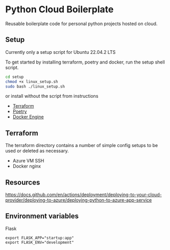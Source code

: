 # Python Cloud Boilerplate

Reusable boilerplate code for personal python projects hosted on cloud.

## Setup

Currently only a setup script for Ubuntu 22.04.2 LTS

To get started by installing terraform, poetry and docker, run the setup shell script.

```sh
cd setup
chmod +x linux_setup.sh
sudo bash ./linux_setup.sh
```

or install without the script from instructions

- [Terraform](https://developer.hashicorp.com/terraform/downloads)
- [Poetry](https://python-poetry.org/docs/#installing-with-the-official-installer)
- [Docker Engine](https://docs.docker.com/engine/install/ubuntu/#set-up-the-repository)

## Terraform 

The terraform directory contains a number of simple config setups to be used or deleted as necessary.

- Azure VM SSH
- Docker nginx

## Resources

https://docs.github.com/en/actions/deployment/deploying-to-your-cloud-provider/deploying-to-azure/deploying-python-to-azure-app-service

## Environment variables

Flask

```shell
export FLASK_APP="startup:app"
export FLASK_ENV="development"
```